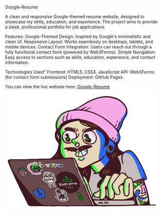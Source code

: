 Google-Resume

A clean and responsive Google-themed resume website, designed to showcase my skills, education, and experience. The project aims to provide a sleek, professional portfolio for job applications.

Features:
Google-Themed Design: Inspired by Google's minimalistic and clean UI.
Responsive Layout: Works seamlessly on desktops, tablets, and mobile devices.
Contact Form Integration: Users can reach out through a fully functional contact form (powered by Web3Forms).
Simple Navigation: Easy access to sections such as skills, education, experience, and contact information.

Technologies Used"
Frontend: HTML5, CSS3, JavaScript
API: Web3Forms (for contact form submissions)
Deployment: GitHub Pages

You can view the live website here: [Google-Resume](https://sumeet-162.github.io/Google-Resume/)

![Resume Screenshot](https://raw.githubusercontent.com/Sumeet-162/Google-Resume/refs/heads/main/06f21a161921919.63cd7887d0a70.gif)



